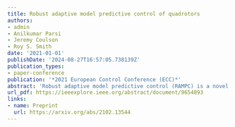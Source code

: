 ```yaml
---
title: Robust adaptive model predictive control of quadrotors
authors:
- admin
- Anilkumar Parsi
- Jeremy Coulson
- Roy S. Smith
date: '2021-01-01'
publishDate: '2024-08-27T16:57:05.738139Z'
publication_types:
- paper-conference
publication: '*2021 European Control Conference (ECC)*'
abstract: 'Robust adaptive model predictive control (RAMPC) is a novel control method that combines robustness guarantees with respect to unknown parameters and bounded disturbances into a model predictive control scheme. However, RAMPC has so far only been developed in theory. The goal of this paper is to apply RAMPC to a physical quadrotor experiment. To the best of our knowledge this is the first time that RAMPC has been applied in practice using a state space formulation. In doing so, we highlight important practical challenges such as computation of λ-contractive polytopes and dealing with measurement noise, and propose modifications to RAMPC so that it can be applied on a quadrotor. We first simulate quadrotor flight with a direct and a decoupled control architecture in different scenarios. The scenarios include: (i) an uncertain quadrotor mass and additive wind disturbance as part of a package delivery problem; and (ii) all rotor efficiencies drop as a power delivery problem. We then implement these scenarios on a physical quadrotor and present the experimental results.'
url_pdf: https://ieeexplore.ieee.org/abstract/document/9654893
links:
- name: Preprint
  url: https://arxiv.org/abs/2102.13544
---
```

